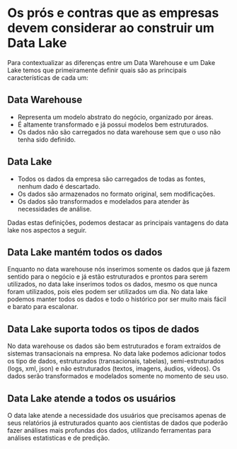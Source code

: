 # Os prós e contras que as empresas devem considerar ao construir um Data Lake

Para contextualizar as diferenças entre um Data Warehouse e um Dake Lake temos que primeiramente definir quais são as principais características de cada um:

## Data Warehouse

- Representa um modelo abstrato do negócio, organizado por áreas.
- É altamente transformado e já possui modelos bem estruturados.
- Os dados não são carregados no data warehouse sem que o uso não tenha sido definido.

## Data Lake

- Todos os dados da empresa são carregados de todas as fontes, nenhum dado é descartado.
- Os dados são armazenados no formato original, sem modificações.
- Os dados são transformados e modelados para atender às necessidades de análise.

Dadas estas definições, podemos destacar as principais vantagens do data lake nos aspectos a seguir.

## Data Lake mantém todos os dados
Enquanto no data warehouse nós inserimos somente os dados que já fazem sentido para o negócio e já estão estruturados e prontos para serem utilizados, no data lake inserimos todos os dados, mesmo os que nunca foram utilizados, pois eles podem ser utilizados um dia. No data lake podemos manter todos os dados e todo o histórico por ser muito mais fácil e barato para escalonar.

## Data Lake suporta todos os tipos de dados
No data warehouse os dados são bem estruturados e foram extraídos de sistemas transacionais na empresa. No data lake podemos adicionar todos os tipo de dados, estruturados (transacionais, tabelas), semi-estruturados (logs, xml, json) e não estruturados (textos, imagens, áudios, vídeos). Os dados serão transformados e modelados somente no momento de seu uso.

## Data Lake atende a todos os usuários
O data lake atende a necessidade dos usuários que precisamos apenas de seus relatórios já estruturados quanto aos cientistas de dados que poderão fazer análises mais profundas dos dados, utilizando ferramentas para análises estatisticas e de predição.
